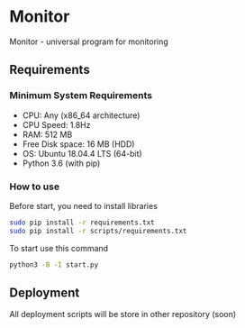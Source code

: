 # Monitor

Monitor - universal program for monitoring


## Requirements

### Minimum System Requirements
- CPU: Any (x86_64 architecture)
- CPU Speed: 1.8Hz
- RAM: 512 MB
- Free Disk space: 16 MB (HDD)
- OS: Ubuntu 18.04.4 LTS (64-bit)
- Python 3.6 (with pip)

### How to use

Before start, you need to install libraries

``` bash
sudo pip install -r requirements.txt
sudo pip install -r scripts/requirements.txt
```

To start use this command

```bash
python3 -B -I start.py
```


## Deployment

All deployment scripts will be store in other repository (soon)
